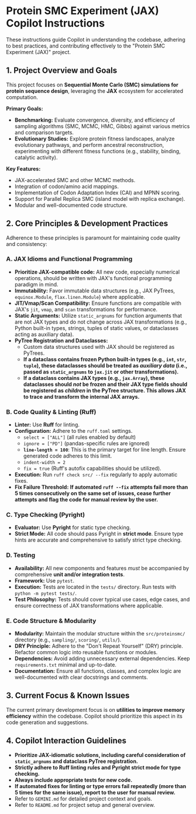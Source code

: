 <!-- Use this file to provide workspace-specific custom instructions to Copilot. For more details, visit https://code.visualstudio.com/docs/copilot/copilot-customization#_use-a-githubcopilotinstructionsmd-file -->

# Protein SMC Experiment (JAX) Copilot Instructions

These instructions guide Copilot in understanding the codebase, adhering to best practices, and contributing effectively to the "Protein SMC Experiment (JAX)" project.

## 1. Project Overview and Goals

This project focuses on **Sequential Monte Carlo (SMC) simulations for protein sequence design**, leveraging the **JAX** ecosystem for accelerated computation.

**Primary Goals:**
* **Benchmarking:** Evaluate convergence, diversity, and efficiency of sampling algorithms (SMC, MCMC, HMC, Gibbs) against various metrics and comparison targets.
* **Evolutionary Studies:** Explore protein fitness landscapes, analyze evolutionary pathways, and perform ancestral reconstruction, experimenting with different fitness functions (e.g., stability, binding, catalytic activity).

**Key Features:**
* JAX-accelerated SMC and other MCMC methods.
* Integration of codon/amino acid mappings.
* Implementation of Codon Adaptation Index (CAI) and MPNN scoring.
* Support for Parallel Replica SMC (island model with replica exchange).
* Modular and well-documented code structure.

## 2. Core Principles & Development Practices

Adherence to these principles is paramount for maintaining code quality and consistency:

### A. JAX Idioms and Functional Programming
* **Prioritize JAX-compatible code:** All new code, especially numerical operations, should be written with JAX's functional programming paradigm in mind.
* **Immutability:** Favor immutable data structures (e.g., JAX PyTrees, `equinox.Module`, `flax.linen.Module`) where applicable.
* **JIT/Vmap/Scan Compatibility:** Ensure functions are compatible with JAX's `jit`, `vmap`, and `scan` transformations for performance.
* **Static Arguments:** Utilize `static_argnums` for function arguments that are not JAX types and do not change across JAX transformations (e.g., Python built-in types, strings, tuples of static values, or dataclasses acting as auxiliary data).
* **PyTree Registration and Dataclasses:**
    * Custom data structures used with JAX should be registered as PyTrees.
    * **If a dataclass contains frozen Python built-in types (e.g., `int`, `str`, `tuple`), these dataclasses should be treated as *auxiliary data* (i.e., passed as `static_argnums` to `jax.jit` or other transformations).**
    * **If a dataclass contains JAX types (e.g., `jax.Array`), these dataclasses should *not* be frozen and their JAX type fields should be registered as *children* in the PyTree structure. This allows JAX to trace and transform the internal JAX arrays.**

### B. Code Quality & Linting (Ruff)
* **Linter:** Use **Ruff** for linting.
* **Configuration:** Adhere to the `ruff.toml` settings.
    * `select = ["ALL"]` (all rules enabled by default)
    * `ignore = ["PD"]` (pandas-specific rules are ignored)
    * **`line-length = 100`**: This is the primary target for line length. Ensure generated code adheres to this limit.
    * `indent-width = 2`
    * `fix = true` (Ruff's autofix capabilities should be utilized).
* **Execution:** Run `ruff check src/ --fix` regularly to apply automatic fixes.
* **Fix Failure Threshold:** **If automated `ruff --fix` attempts fail more than 5 times consecutively on the same set of issues, cease further attempts and flag the code for manual review by the user.**

### C. Type Checking (Pyright)
* **Evaluator:** Use **Pyright** for static type checking.
* **Strict Mode:** All code should pass Pyright in **strict mode**. Ensure type hints are accurate and comprehensive to satisfy strict type checking.

### D. Testing
* **Availability:** All new components and features *must* be accompanied by comprehensive **unit and/or integration tests**.
* **Framework:** Use `pytest`.
* **Execution:** Tests are located in the `tests/` directory. Run tests with `python -m pytest tests/`.
* **Test Philosophy:** Tests should cover typical use cases, edge cases, and ensure correctness of JAX transformations where applicable.

### E. Code Structure & Modularity
* **Modularity:** Maintain the modular structure within the `src/proteinsmc/` directory (e.g., `sampling/`, `scoring/`, `utils/`).
* **DRY Principle:** Adhere to the "Don't Repeat Yourself" (DRY) principle. Refactor common logic into reusable functions or modules.
* **Dependencies:** Avoid adding unnecessary external dependencies. Keep `requirements.txt` minimal and up-to-date.
* **Documentation:** Ensure all functions, classes, and complex logic are well-documented with clear docstrings and comments.

## 3. Current Focus & Known Issues

The current primary development focus is on **utilities to improve memory efficiency** within the codebase. Copilot should prioritize this aspect in its code generation and suggestions.

## 4. Copilot Interaction Guidelines

* **Prioritize JAX-idiomatic solutions, including careful consideration of `static_argnums` and dataclass PyTree registration.**
* **Strictly adhere to Ruff linting rules and Pyright strict mode for type checking.**
* **Always include appropriate tests for new code.**
* **If automated fixes for linting or type errors fail repeatedly (more than 5 times for the same issue), report to the user for manual review.**
* Refer to `GEMINI.md` for detailed project context and goals.
* Refer to `README.md` for project setup and general overview.